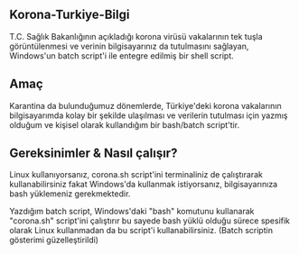 ## Korona-Turkiye-Bilgi
T.C. Sağlık Bakanlığının açıkladığı korona virüsü vakalarının tek tuşla görüntülenmesi ve verinin bilgisayarınız da tutulmasını sağlayan, Windows'un batch script'i ile entegre edilmiş bir shell script.

## Amaç
Karantina da bulunduğumuz dönemlerde, Türkiye'deki korona vakalarının bilgisayarımda kolay bir şekilde ulaşılması ve verilerin tutulması için yazmış olduğum ve kişisel olarak kullandığım bir bash/batch script'tir.

## Gereksinimler & Nasıl çalışır?
Linux kullanıyorsanız, corona.sh script'ini terminaliniz de çalıştırarak kullanabilirsiniz fakat Windows'da kullanmak istiyorsanız, bilgisayarınıza bash yüklemeniz gerekmektedir. 

Yazdığım batch script, Windows'daki "bash" komutunu kullanarak "corona.sh" script'ini çalıştırır bu sayede bash yüklü olduğu sürece spesifik olarak Linux kullanmadan da bu script'i kullanabilirsiniz. (Batch scriptin gösterimi güzelleştirildi) 
